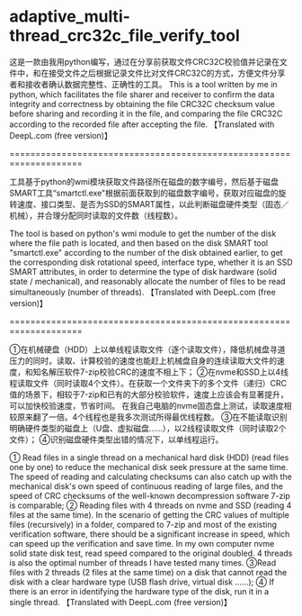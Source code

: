 # adaptive_multi-thread_crc32c_file_verify_tool
这是一款由我用python编写，通过在分享前获取文件CRC32C校验值并记录在文件中，和在接受文件之后根据记录文件比对文件CRC32C的方式，方便文件分享者和接收者确认数据完整性、正确性的工具。
This is a tool written by me in python, which facilitates the file sharer and receiver to confirm the data integrity and correctness by obtaining the file CRC32C checksum value before sharing and recording it in the file, and comparing the file CRC32C according to the recorded file after accepting the file.
【Translated with DeepL.com (free version)】

====================================================================

工具基于python的wmi模块获取文件路径所在磁盘的数字编号，然后基于磁盘SMART工具“smartctl.exe"根据前面获取到的磁盘数字编号，获取对应磁盘的旋转速度、接口类型、是否为SSD的SMART属性，以此判断磁盘硬件类型（固态／机械），并合理分配同时读取的文件数（线程数）。

The tool is based on python's wmi module to get the number of the disk where the file path is located, and then based on the disk SMART tool "smartctl.exe" according to the number of the disk obtained earlier, to get the corresponding disk rotational speed, interface type, whether it is an SSD SMART attributes, in order to determine the type of disk hardware (solid state / mechanical), and reasonably allocate the number of files to be read simultaneously (number of threads).
【Translated with DeepL.com (free version)】

====================================================================

①在机械硬盘（HDD）上以单线程读取文件（逐个读取文件），降低机械盘寻道压力的同时。读取、计算校验的速度也能赶上机械盘自身的连续读取大文件的速度，和知名解压软件7-zip校验CRC的速度不相上下；
②在nvme和SSD上以4线程读取文件（同时读取4个文件）。在获取一个文件夹下的多个文件（递归）CRC值的场景下，相较于7-zip和已有的大部分校验软件，速度上应该会有显著提升，可以加快校验速度，节省时间。
在我自己电脑的nvme固态盘上测试，读取速度相较原来翻了一倍。4个线程也是我多次测试所得最优线程数。
③在不能读取识别明确硬件类型的磁盘上（U盘、虚拟磁盘……），以2线程读取文件（同时读取2个文件）；
④识别磁盘硬件类型出错的情况下，以单线程运行。

① Read files in a single thread on a mechanical hard disk (HDD) (read files one by one) to reduce the mechanical disk seek pressure at the same time. The speed of reading and calculating checksums can also catch up with the mechanical disk's own speed of continuous reading of large files, and the speed of CRC checksums of the well-known decompression software 7-zip is comparable;
② Reading files with 4 threads on nvme and SSD (reading 4 files at the same time). In the scenario of getting the CRC values of multiple files (recursively) in a folder, compared to 7-zip and most of the existing verification software, there should be a significant increase in speed, which can speed up the verification and save time.
In my own computer nvme solid state disk test, read speed compared to the original doubled. 4 threads is also the optimal number of threads I have tested many times.
③Read files with 2 threads (2 files at the same time) on a disk that cannot read the disk with a clear hardware type (USB flash drive, virtual disk ......);
④ If there is an error in identifying the hardware type of the disk, run it in a single thread.
【Translated with DeepL.com (free version)】
